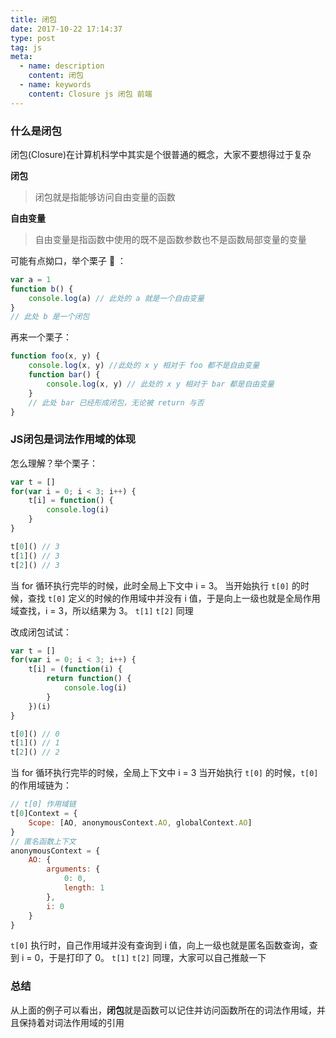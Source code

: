 ```yaml
---
title: 闭包
date: 2017-10-22 17:14:37
type: post
tag: js
meta:
  - name: description
    content: 闭包
  - name: keywords
    content: Closure js 闭包 前端
---
```


### 什么是闭包
闭包(Closure)在计算机科学中其实是个很普通的概念，大家不要想得过于复杂

**闭包**
> 闭包就是指能够访问自由变量的函数

<!-- more -->
**自由变量**
> 自由变量是指函数中使用的既不是函数参数也不是函数局部变量的变量

可能有点拗口，举个栗子 :chestnut: ：
```js
var a = 1
function b() {
    console.log(a) // 此处的 a 就是一个自由变量
}
// 此处 b 是一个闭包
```

再来一个栗子：
```javascript
function foo(x, y) {
    console.log(x, y) //此处的 x y 相对于 foo 都不是自由变量 
    function bar() {
        console.log(x, y) // 此处的 x y 相对于 bar 都是自由变量
    }
    // 此处 bar 已经形成闭包，无论被 return 与否
}
```

### JS闭包是词法作用域的体现

怎么理解？举个栗子：
```javascript
var t = []
for(var i = 0; i < 3; i++) {
    t[i] = function() {
        console.log(i)
    }
}

t[0]() // 3
t[1]() // 3
t[2]() // 3
```
当 for 循环执行完毕的时候，此时全局上下文中 i = 3。
当开始执行 `t[0]` 的时候，查找 `t[0]` 定义的时候的作用域中并没有 i 值，于是向上一级也就是全局作用域查找，i = 3，所以结果为 3。
`t[1]` `t[2]` 同理

改成闭包试试：
```javascript
var t = []
for(var i = 0; i < 3; i++) {
    t[i] = (function(i) {
        return function() {
            console.log(i)
        }
    })(i)
}

t[0]() // 0
t[1]() // 1
t[2]() // 2
```
当 for 循环执行完毕的时候，全局上下文中 i = 3
当开始执行 `t[0]` 的时候，`t[0]` 的作用域链为：
```javascript
// t[0] 作用域链
t[0]Context = {
    Scope: [AO, anonymousContext.AO, globalContext.AO]
}
// 匿名函数上下文
anonymousContext = {
    AO: {
        arguments: {
            0: 0,
            length: 1
        },
        i: 0
    }
}
```
`t[0]` 执行时，自己作用域并没有查询到 i 值，向上一级也就是匿名函数查询，查到 i = 0，于是打印了 0。
`t[1]` `t[2]` 同理，大家可以自己推敲一下

### 总结
从上面的例子可以看出，**闭包**就是函数可以记住并访问函数所在的词法作用域，并且保持着对词法作用域的引用
